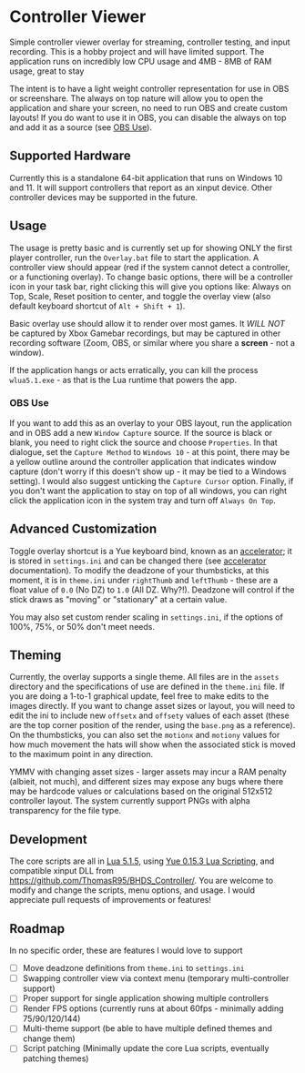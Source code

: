 # Controller Viewer
Simple controller viewer overlay for streaming, controller testing, and input recording. This is a hobby project and will have limited support. The application runs on incredibly low CPU usage and 4MB - 8MB of RAM usage, great to stay

The intent is to have a light weight controller representation for use in OBS or screenshare. The always on top nature will allow you to open the application and share your screen, no need to run OBS and create custom layouts! If you do want to use it in OBS, you can disable the always on top and add it as a source (see [OBS Use](#obs-use)).

## Supported Hardware
Currently this is a standalone 64-bit application that runs on Windows 10 and 11. It will support controllers that report as an xinput device. Other controller devices may be supported in the future.

## Usage
The usage is pretty basic and is currently set up for showing ONLY the first player controller, run the `Overlay.bat` file to start the application. A controller view should appear (red if the system cannot detect a controller, or a functioning overlay). To change basic options, there will be a controller icon in your task bar, right clicking this will give you options like: Always on Top, Scale, Reset position to center, and toggle the overlay view (also default keyboard shortcut of `Alt + Shift + 1`).

Basic overlay use should allow it to render over most games. It *WILL NOT* be captured by Xbox Gamebar recordings, but may be captured in other recording software (Zoom, OBS, or similar where you share a **screen** - not a window).

If the application hangs or acts erratically, you can kill the process `wlua5.1.exe` - as that is the Lua runtime that powers the app.

### OBS Use
If you want to add this as an overlay to your OBS layout, run the application and in OBS add a new `Window Capture` source. If the source is black or blank, you need to right click the source and choose `Properties`. In that dialogue, set the `Capture Method` to `Windows 10` - at this point, there may be a yellow outline around the controller application that indicates window capture (don't worry if this doesn't show up - it may be tied to a Windows setting). I would also suggest unticking the `Capture Cursor` option. Finally, if you don't want the application to stay on top of all windows, you can right click the application icon in the system tray and turn off `Always On Top`.

## Advanced Customization
Toggle overlay shortcut is a Yue keyboard bind, known as an [accelerator](https://libyue.com/docs/latest/lua/api/accelerator.html); it is stored in `settings.ini` and can be changed there (see [accelerator](https://libyue.com/docs/latest/lua/api/accelerator.html) documentation). To modify the deadzone of your thumbsticks, at this moment, it is in `theme.ini` under `rightThumb` and `leftThumb` - these are a float value of `0.0` (No DZ) to `1.0` (All DZ. Why?!). Deadzone will control if the stick draws as "moving" or "stationary" at a certain value.

You may also set custom render scaling in `settings.ini`, if the options of 100%, 75%, or 50% don't meet needs.

## Theming
Currently, the overlay supports a single theme. All files are in the `assets` directory and the specifications of use are defined in the `theme.ini` file. If you are doing a 1-to-1 graphical update, feel free to make edits to the images directly. If you want to change asset sizes or layout, you will need to edit the ini to include new `offsetx` and `offsety` values of each asset (these are the top corner position of the render, using the `base.png` as a reference). On the thumbsticks, you can also set the `motionx` and `motiony` values for how much movement the hats will show when the associated stick is moved to the maximum point in any direction.

YMMV with changing asset sizes - larger assets may incur a RAM penalty (albieit, not much), and different sizes may expose any bugs where there may be hardcode values or calculations based on the original 512x512 controller layout. The system currently support PNGs with alpha transparency for the file type.

## Development
The core scripts are all in [Lua 5.1.5](https://www.lua.org/manual/5.1/), using [Yue 0.15.3 Lua Scripting](https://libyue.com/docs/latest/lua/), and compatible xinput DLL from https://github.com/ThomasR95/BHDS_Controller/. You are welcome to modify and change the scripts, menu options, and usage. I would appreciate pull requests of improvements or features!

## Roadmap
In no specific order, these are features I would love to support
- [ ] Move deadzone definitions from `theme.ini` to `settings.ini`
- [ ] Swapping controller view via context menu (temporary multi-controller support)
- [ ] Proper support for single application showing multiple controllers
- [ ] Render FPS options (currently runs at about 60fps - minimally adding 75/90/120/144)
- [ ] Multi-theme support (be able to have multiple defined themes and change them)
- [ ] Script patching (Minimally update the core Lua scripts, eventually patching themes)
